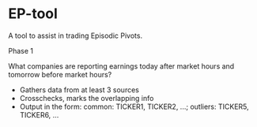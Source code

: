 # EP-tool
A tool to assist in trading Episodic Pivots.

Phase 1

  What companies are reporting earnings 
    today after market hours and 
    tomorrow before market hours?
   
   * Gathers data from at least 3 sources
   * Crosschecks, marks the overlapping info
   * Output in the form: 
      common: TICKER1, TICKER2, ...; 
      outliers: TICKER5, TICKER6, ...
      

